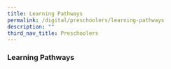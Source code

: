 ```yaml
---
title: Learning Pathways
permalink: /digital/preschoolers/learning-pathways
description: ""
third_nav_title: Preschoolers
---
```

### **Learning Pathways**